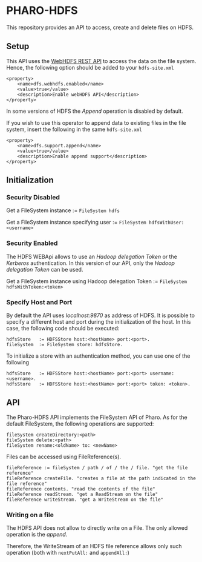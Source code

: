 # PHARO-HDFS

This repository provides an API to access, create and delete files on HDFS.

## Setup
This API uses the [WebHDFS REST API](https://hadoop.apache.org/docs/r1.0.4/webhdfs.html) to access the data on the file system.
Hence, the following option should be added to your `hdfs-site.xml`
```
<property>
    <name>dfs.webhdfs.enabled</name>
    <value>true</value>
    <description>Enable webHDFS API</description>
</property>
```

In some versions of HDFS the _Append_ operation is disabled by default.

If you wish to use this operator to append data to existing files in the file system, insert the following in the same `hdfs-site.xml`

```
<property>
    <name>dfs.support.append</name>
    <value>true</value>
    <description>Enable append support</description>
</property>

```

## Initialization

### Security Disabled
Get a FileSystem instance                   := `FileSystem hdfs`

Get a FileSystem instance specifying user   := `FileSystem hdfsWithUser:<username>`

### Security Enabled
The HDFS WEBApi allows to use an _Hadoop delegation Token_ or the _Kerberos_ authentication.
In this version of our API, only the _Hadoop delegation Token_ can be used.

Get a FileSystem instance using Hadoop delegation Token := `FileSystem hdfsWithToken:<token>`

### Specify Host and Port
By default the API uses _localhost:9870_ as address of HDFS.
It is possible to specify a different host and port during the initialization of the host.
In this case, the following code should be executed:
```
hdfsStore   := HDFSStore host:<hostName> port:<port>.
fileSystem  := FileSystem store: hdfsStore.
```
To initialize a store with an authentication method, you can use one of the following
```
hdfsStore   := HDFSStore host:<hostName> port:<port> username: <username>.
hdfsStore   := HDFSStore host:<hostName> port:<port> token: <token>.
```
## API
The Pharo-HDFS API implements the FileSystem API of Pharo.
As for the default FileSystem, the following operations are supported:

```
fileSystem createDirectory:<path>
fileSystem delete:<path>
fileSystem rename:<oldName> to: <newName>
```

Files can be accessed using FileReference(s).
```
fileReference := fileSystem / path / of / the / file. "get the file reference"
fileReference createFile. "creates a file at the path indicated in the file reference"
fileReference contents. "read the contents of the file"
fileReference readStream. "get a ReadStream on the file"
fileReference writeStream. "get a WriteStream on the file"
```

### Writing on a file
The HDFS API does not allow to directly write on a File.
The only allowed operation is the _append_.

Therefore, the WriteStream of an HDFS file reference allows only such operation (both with `nextPutAll:` and `appendAll:`)



